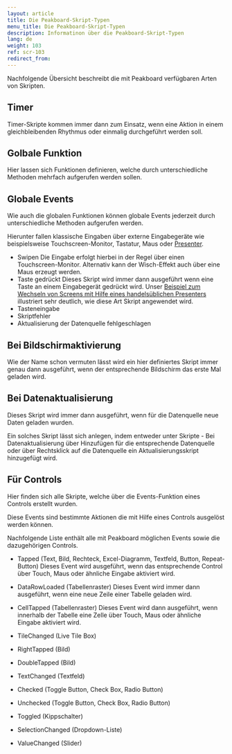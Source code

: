 ```yaml
---
layout: article
title: Die Peakboard-Skript-Typen
menu_title: Die Peakboard-Skript-Typen
description: Informatinon über die Peakboard-Skript-Typen
lang: de
weight: 103
ref: scr-103
redirect_from:
---
```


Nachfolgende Übersicht beschreibt die mit Peakboard verfügbaren Arten von Skripten.

## Timer
Timer-Skripte kommen immer dann zum Einsatz, wenn eine Aktion in einem gleichbleibenden Rhythmus oder einmalig durchgeführt werden soll.

## Golbale Funktion
Hier lassen sich Funktionen definieren, welche durch unterschiedliche Methoden mehrfach aufgerufen werden sollen.

## Globale Events
Wie auch die globalen Funktionen können globale Events jederzeit durch unterschiedliche Methoden aufgerufen werden.

Hierunter fallen klassische Eingaben über externe Eingabegeräte wie beispielsweise Touchscreen-Monitor, Tastatur, Maus oder [Presenter](/misc/de-presenter.html).

* Swipen
Die Eingabe erfolgt hierbei in der Regel über einen Touchscreen-Monitor. Alternativ kann der Wisch-Effekt auch über eine Maus erzeugt werden.
* Taste gedrückt
Dieses Skript wird immer dann ausgeführt wenn eine Taste an einem Eingabegerät gedrückt wird. Unser [Beispiel zum Wechseln von Screens mit Hilfe eines handelsüblichen Presenters](/misc/de-presenter.html) illustriert sehr deutlich, wie diese Art Skript angewendet wird.
* Tasteneingabe 
* Skriptfehler 
* Aktualisierung der Datenquelle fehlgeschlagen

## Bei Bildschirmaktivierung
Wie der Name schon vermuten lässt wird ein hier definiertes Skript immer genau dann ausgeführt, wenn der entsprechende Bildschirm das erste Mal geladen wird.

## Bei Datenaktualisierung
Dieses Skript wird immer dann ausgeführt, wenn für die Datenquelle neue Daten geladen wurden. 

Ein solches Skript lässt sich anlegen, indem entweder unter Skripte - Bei Datenaktualisierung über Hinzufügen für die entsprechende Datenquelle oder über Rechtsklick auf die Datenquelle ein Aktualisierungsskript hinzugefügt wird.

## Für Controls
Hier finden sich alle Skripte, welche über die Events-Funktion eines Controls erstellt wurden.

Diese Events sind bestimmte Aktionen die mit Hilfe eines Controls ausgelöst werden können.

Nachfolgende Liste enthält alle mit Peakboard möglichen Events sowie die dazugehörigen Controls.

* Tapped (Text, Bild, Rechteck, Excel-Diagramm, Textfeld, Button, Repeat-Button)
Dieses Event wird ausgeführt, wenn das entsprechende Control über Touch, Maus oder ähnliche Eingabe aktiviert wird.

* DataRowLoaded (Tabellenraster)
Dieses Event wird immer dann ausgeführt, wenn eine neue Zeile einer Tabelle geladen wird.

* CellTapped (Tabellenraster)
Dieses Event wird dann ausgeführt, wenn innerhalb der Tabelle eine Zelle über Touch, Maus oder ähnliche Eingabe aktiviert wird.

* TileChanged (Live Tile Box)
* RightTapped (Bild)
* DoubleTapped (Bild)
* TextChanged (Textfeld)
* Checked (Toggle Button, Check Box, Radio Button)
* Unchecked (Toggle Button, Check Box, Radio Button)
* Toggled (Kippschalter)
* SelectionChanged (Dropdown-Liste)
* ValueChanged (Slider)